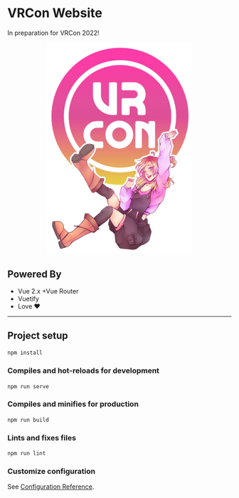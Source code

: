 # VRCon Website

In preparation for VRCon 2022!

<div align="center">
	<img
		src="src/assets/images/connieposter_remastered.png"
		alt="The logo of VRCon, a stylized circle with VRCon's mascott, Connie, underneath it."
		width=65%
	/>
</div>

## Powered By
- Vue 2.x +Vue Router
- Vuetify
- Love ❤️

---

## Project setup
```
npm install
```

### Compiles and hot-reloads for development
```
npm run serve
```

### Compiles and minifies for production
```
npm run build
```

### Lints and fixes files
```
npm run lint
```

### Customize configuration
See [Configuration Reference](https://cli.vuejs.org/config/).
